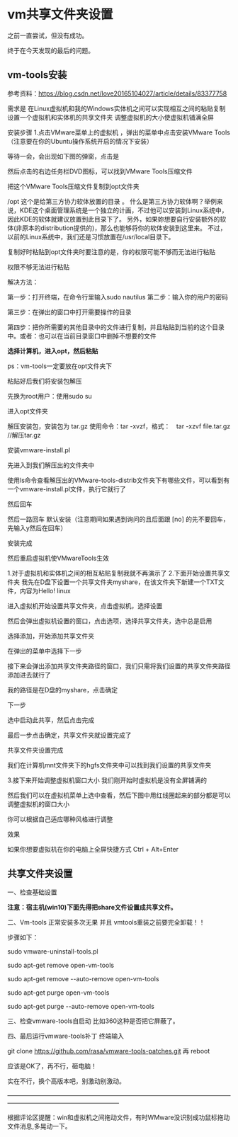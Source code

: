 # vm共享文件夹设置

之前一直尝试，但没有成功。

终于在今天发现的最后的问题。



## vm-tools安装



参考资料：https://blog.csdn.net/love20165104027/article/details/83377758

需求是
在Linux虚拟机和我的Windows实体机之间可以实现相互之间的粘贴复制
设置一个虚拟机和实体机的共享文件夹
调整虚拟机的大小使虚拟机铺满全屏

安装步骤 
1.点击VMware菜单上的虚拟机 ，弹出的菜单中点击安装VMware Tools（注意要在你的Ubuntu操作系统开启的情况下安装）



等待一会，会出现如下图的弹窗，点击是

 然后点击的右边任务栏DVD图标，可以找到VMware Tools压缩文件



把这个VMware Tools压缩文件复制到opt文件夹

/opt 这个是给第三方协力软体放置的目录 。 什么是第三方协力软体啊？举例来说，KDE这个桌面管理系统是一个独立的计画，不过他可以安装到Linux系统中，因此KDE的软体就建议放置到此目录下了。 另外，如果妳想要自行安装额外的软体(非原本的distribution提供的)，那么也能够将你的软体安装到这里来。 不过，以前的Linux系统中，我们还是习惯放置在/usr/local目录下。


复制好时粘贴到opt文件夹时要注意的是，你的权限可能不够而无法进行粘贴



权限不够无法进行粘贴

解决方法：

  第一步：打开终端，在命令行里输入sudo nautilus
  第二步：输入你的用户的密码



 第三步：在弹出的窗口中打开需要操作的目录


 第四步：把你所需要的其他目录中的文件进行复制，并且粘贴到当前的这个目录中。或者：也可以在当前目录窗口中删掉不想要的文件

**选择计算机，进入opt，然后粘贴**

ps：vm-tools一定要放在opt文件夹下




 粘贴好后我们将安装包解压

先换为root用户：使用sudo su

进入opt文件夹

解压安装包，安装包为 tar.gz 使用命令：tar -xvzf，格式：　tar -xzvf  file.tar.gz  //解压tar.gz





安装vmware-install.pl 

先进入到我们解压出的文件夹中



使用ls命令查看解压出的VMware-tools-distrib文件夹下有哪些文件，可以看到有一个vmware-install.pl文件，执行它就行了



然后回车



 然后一路回车 默认安装（注意期间如果遇到询问的且后面跟 [no] 的先不要回车，先输入y然后在回车）



安装完成



然后重启虚拟机使VMwareTools生效

1.对于虚拟机和实体机之间的相互粘贴复制我就不再演示了
2.下面开始设置共享文件夹
我先在D盘下设置一个共享文件夹myshare，在该文件夹下新建一个TXT文件，内容为Hello! linux



进入虚拟机开始设置共享文件夹，点击虚拟机，选择设置

 

然后会弹出虚拟机设置的窗口，点击选项，选择共享文件夹，选中总是启用 

 

选择添加，开始添加共享文件夹 

 

在弹出的菜单中选择下一步 

 

接下来会弹出添加共享文件夹路径的窗口，我们只需将我们设置的共享文件夹路径添加进去就行了 

 

我的路径是在D盘的myshare，点击确定 

 

下一步 

 

选中启动此共享，然后点击完成 

 

最后一步点击确定，共享文件夹就设置完成了 

 

共享文件夹设置完成

我们在计算机mnt文件夹下的hgfs文件夹中可以找到我们设置的共享文件夹



 

3.接下来开始调整虚拟机窗口大小
我们刚开始时虚拟机是没有全屏铺满的



 然后我们可以在虚拟机菜单上选中查看，然后下图中用红线圈起来的部分都是可以调整虚拟机的窗口大小

你可以根据自己适应哪种风格进行调整



效果



如果你想要虚拟机在你的电脑上全屏快捷方式 Ctrl + Alt+Enter

 





## 共享文件夹设置

一、检查基础设置 


**注意：宿主机(win10)下面先得把share文件设置成共享文件。**


二、Vm-tools 正常安装多次无果
并且 vmtools重装之前要完全卸载！！

步骤如下：

sudo vmware-uninstall-tools.pl

sudo apt-get remove open-vm-tools


sudo apt-get remove --auto-remove open-vm-tools



sudo apt-get purge open-vm-tools



sudo apt-get purge --auto-remove open-vm-tools

三、检查vmware-tools自启动
比如360这种是否把它屏蔽了。

四、最后运行vmware-tools补丁
终端输入

git clone https://github.com/rasa/vmware-tools-patches.git
再 reboot 

应该是OK了，再不行，砸电脑！

实在不行，换个高版本吧，别激动别激动。

——————————————————————————————————————————————————————

根据评论区提醒：win和虚拟机之间拖动文件，有时WMware没识别成功鼠标拖动文件消息,多晃动一下。